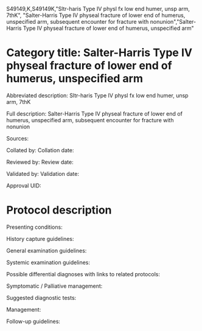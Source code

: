 S49149,K,S49149K,"Sltr-haris Type IV physl fx low end humer, unsp arm, 7thK", "Salter-Harris Type IV physeal fracture of lower end of humerus, unspecified arm, subsequent encounter for fracture with nonunion","Salter-Harris Type IV physeal fracture of lower end of humerus, unspecified arm"
# Category title: Salter-Harris Type IV physeal fracture of lower end of humerus, unspecified arm

Abbreviated description: Sltr-haris Type IV physl fx low end humer, unsp arm, 7thK

Full description: Salter-Harris Type IV physeal fracture of lower end of humerus, unspecified arm, subsequent encounter for fracture with nonunion

Sources:

Collated by:
Collation date:

Reviewed by:
Review date:

Validated by:
Validation date:

Approval UID:

# Protocol description

Presenting conditions:

History capture guidelines:

General examination guidelines:

Systemic examination guidelines:

Possible differential diagnoses with links to related protocols:

Symptomatic / Palliative management:

Suggested diagnostic tests:

Management:

Follow-up guidelines:
